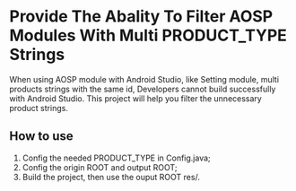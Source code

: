 # Provide The Abality To Filter AOSP Modules With Multi PRODUCT_TYPE Strings

When using AOSP module with Android Studio, like Setting module, multi products strings with the same id, Developers cannot build successfully with Android Studio.
This project will help you filter the unnecessary product strings.

## How to use

1. Config the needed PRODUCT_TYPE in Config.java;
2. Config the origin ROOT and output ROOT;
3. Build the project, then use the ouput ROOT res/.
